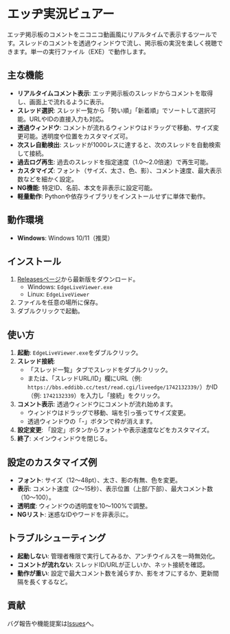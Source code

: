 # エッヂ実況ビュアー

エッヂ掲示板のコメントをニコニコ動画風にリアルタイムで表示するツールです。スレッドのコメントを透過ウィンドウで流し、掲示板の実況を楽しく視聴できます。単一の実行ファイル（EXE）で動作します。

## 主な機能
- **リアルタイムコメント表示**: エッヂ掲示板のスレッドからコメントを取得し、画面上で流れるように表示。
- **スレッド選択**: スレッド一覧から「勢い順」「新着順」でソートして選択可能。URLやIDの直接入力も対応。
- **透過ウィンドウ**: コメントが流れるウィンドウはドラッグで移動、サイズ変更可能。透明度や位置をカスタマイズ可。
- **次スレ自動検出**: スレッドが1000レスに達すると、次のスレッドを自動検索して接続。
- **過去ログ再生**: 過去のスレッドを指定速度（1.0〜2.0倍速）で再生可能。
- **カスタマイズ**: フォント（サイズ、太さ、色、影）、コメント速度、最大表示数などを細かく設定。
- **NG機能**: 特定ID、名前、本文を非表示に設定可能。
- **軽量動作**: Pythonや依存ライブラリをインストールせずに単体で動作。

## 動作環境
- **Windows**: Windows 10/11（推奨）

## インストール
1. [Releasesページ](https://github.com/LuraZapQix/EdgeLiveViewer/releases)から最新版をダウンロード。
   - Windows: `EdgeLiveViewer.exe`
   - Linux: `EdgeLiveViewer`
2. ファイルを任意の場所に保存。
3. ダブルクリックで起動。

## 使い方
1. **起動**: `EdgeLiveViewer.exe`をダブルクリック。
2. **スレッド接続**:
   - 「スレッド一覧」タブでスレッドをダブルクリック。
   - または、「スレッドURL/ID」欄にURL（例: `https://bbs.eddibb.cc/test/read.cgi/liveedge/1742132339/`）かID（例: `1742132339`）を入力し「接続」をクリック。
3. **コメント表示**: 透過ウィンドウにコメントが流れ始めます。
   - ウィンドウはドラッグで移動、端を引っ張ってサイズ変更。
   - 透過ウィンドウの「-」ボタンで枠が消えます。
4. **設定変更**: 「設定」ボタンからフォントや表示速度などをカスタマイズ。
5. **終了**: メインウィンドウを閉じる。

## 設定のカスタマイズ例
- **フォント**: サイズ（12〜48pt）、太さ、影の有無、色を変更。
- **表示**: コメント速度（2〜15秒）、表示位置（上部/下部）、最大コメント数（10〜100）。
- **透明度**: ウィンドウの透明度を10〜100%で調整。
- **NGリスト**: 迷惑なIDやワードを非表示に。

## トラブルシューティング
- **起動しない**: 管理者権限で実行してみるか、アンチウイルスを一時無効化。
- **コメントが流れない**: スレッドID/URLが正しいか、ネット接続を確認。
- **動作が重い**: 設定で最大コメント数を減らすか、影をオフにするか、更新間隔を長くするなど。

## 貢献
バグ報告や機能提案は[Issues](https://github.com/LuraZapQix/EdgeLiveViewer/issues)へ。

